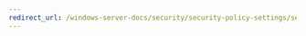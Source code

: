 ```yaml
---
redirect_url: /windows-server-docs/security/security-policy-settings/security-options/devices-allow-undock-without-having-to-log-on.md
---
```

